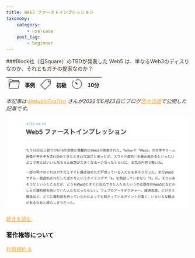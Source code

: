 ```yaml
---
title: Web5 ファーストインプレッション
taxonomy:
    category:
        - use-case
    post_tag:
        - beginner
---
```


<style>
img[alt*="Category"], 
img[alt*="Tag"], 
img[alt*="Time"] {
    width:30px;
    height:30px;
    object-fit: cover;
}
p {
    color: #3d362d;
}
a {
    color: #ff9f1c;
}
a:hover {
    color: #2ec4b6;
}
</style>

<script type="text/javascript" src="//ajax.googleapis.com/ajax/libs/jquery/1.10.2/jquery.min.js"></script>
<script language="JavaScript">
$(document).ready( function () {
   $("a[href^='http']:not([href*='" + location.hostname + "'])").attr('target', '_blank');
})
</script>
###Block社（旧Square）のTBDが発表した Web5 は、単なるWeb3のディスりなのか、それともガチの提案なのか？

|  ![Category](/_images/category.png)  |  事例  |  ![Tag](/_images/tag.png)  |  初級  | ![Time](/_images/timer.png)  |  10分  |
| ---- | ---- | ---- | ---- | ---- | ---- |

*本記事は [@studioTeaTwo](https://twitter.com/studioTeaTwo/) さんが2022年6月23日にブログ[悠々自適](https://teatwo.hatenablog.com/)で公開した記事です。*

[![ ](/_images/web5_first_impression.png)](https://teatwo.hatenablog.com/entry/2022/06/23/221218)

[続きを読む](https://teatwo.hatenablog.com/entry/2022/06/23/221218)


### 著作権等について
[利用規約 A](https://lostinbitcoin.jp/copyright/#uaa)